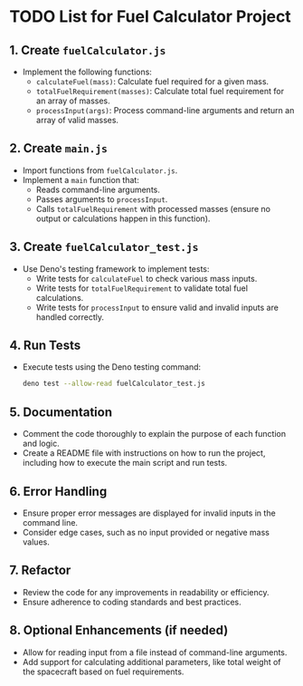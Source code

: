 # TODO List for Fuel Calculator Project

## 1. Create `fuelCalculator.js`

- Implement the following functions:
  - `calculateFuel(mass)`: Calculate fuel required for a given mass.
  - `totalFuelRequirement(masses)`: Calculate total fuel requirement for an array of masses.
  - `processInput(args)`: Process command-line arguments and return an array of valid masses.

## 2. Create `main.js`

- Import functions from `fuelCalculator.js`.
- Implement a `main` function that:
  - Reads command-line arguments.
  - Passes arguments to `processInput`.
  - Calls `totalFuelRequirement` with processed masses (ensure no output or calculations happen in this function).

## 3. Create `fuelCalculator_test.js`

- Use Deno's testing framework to implement tests:
  - Write tests for `calculateFuel` to check various mass inputs.
  - Write tests for `totalFuelRequirement` to validate total fuel calculations.
  - Write tests for `processInput` to ensure valid and invalid inputs are handled correctly.

## 4. Run Tests

- Execute tests using the Deno testing command:
  ```bash
  deno test --allow-read fuelCalculator_test.js
  ```

## 5. Documentation

- Comment the code thoroughly to explain the purpose of each function and logic.
- Create a README file with instructions on how to run the project, including how to execute the main script and run tests.

## 6. Error Handling

- Ensure proper error messages are displayed for invalid inputs in the command line.
- Consider edge cases, such as no input provided or negative mass values.

## 7. Refactor

- Review the code for any improvements in readability or efficiency.
- Ensure adherence to coding standards and best practices.

## 8. Optional Enhancements (if needed)

- Allow for reading input from a file instead of command-line arguments.
- Add support for calculating additional parameters, like total weight of the spacecraft based on fuel requirements.
